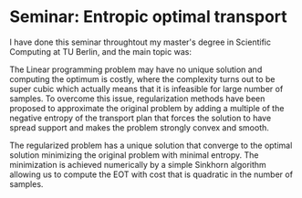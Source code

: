 # Seminar: Entropic optimal transport

I have done this seminar throughtout my master's degree in Scientific Computing at TU Berlin, and the main topic was:

The Linear programming problem may have no unique solution and computing
the optimum is costly, where the complexity turns out to be super cubic which
actually means that it is infeasible for large number of samples. To overcome this
issue, regularization methods have been proposed to approximate the original
problem by adding a multiple of the negative entropy of the transport plan
that forces the solution to have spread support and makes the problem strongly
convex and smooth.

The regularized problem has a unique solution that converge to the optimal
solution minimizing the original problem with minimal entropy. The minimization
is achieved numerically by a simple Sinkhorn algorithm allowing us to compute
the EOT with cost that is quadratic in the number of samples.

 
